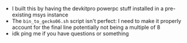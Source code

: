 - I built this by having the devkitpro powerpc stuff installed in a pre-existing msys instance
- The `bin_to_gecko06.sh` script isn't perfect: I need to make it properly account for the final line potentially not being a multiple of 8
- idk ping me if you have questions or something